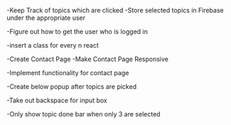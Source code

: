 -Keep Track of topics which are clicked
-Store selected topics in Firebase under the appropriate user

-Figure out how to get the user who is logged in


-insert a class for every n react

-Create Contact Page
-Make Contact Page Responsive


-Implement functionality for contact page

-Create below popup after topics are picked

-Take out backspace for input box

-Only show topic done bar when only 3 are selected
